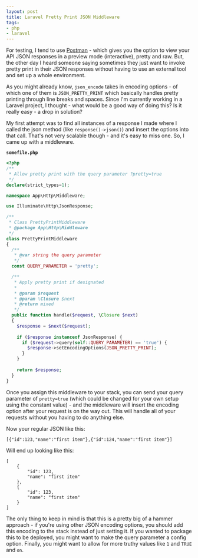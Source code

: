 ```yaml
---
layout: post
title: Laravel Pretty Print JSON Middleware
tags:
- php
- laravel
---
```

For testing, I tend to use [Postman](https://www.getpostman.com/) - which gives you the option to view your API JSON responses in a preview mode (interactive), pretty and raw.  But, the other day I heard someone saying sometimes they just want to invoke pretty print in their JSON responses without having to use an external tool and set up a whole environment.

As you might already know, `json_encode` takes in encoding options - of which one of them is `JSON_PRETTY_PRINT` which basically handles pretty printing through line breaks and spaces.  Since I'm currently working in a Laravel project, I thought - what would be a good way of doing this? Is it really easy - a drop in solution?

My first attempt was to find all instances of a response I made where I called the json method (like `response()->json()`) and insert the options into that call.  That's not very scalable though - and it's easy to miss one.  So, I came up with a middleware.

**`somefile.php`**
```php
<?php
/**
 * Allow pretty print with the query parameter ?pretty=true
 */
declare(strict_types=1);

namespace App\Http\Middleware;

use Illuminate\Http\JsonResponse;

/**
 * Class PrettyPrintMiddleware
 * @package App\Http\Middleware
 */
class PrettyPrintMiddleware
{
  /**
   * @var string the query parameter
   */
  const QUERY_PARAMETER = 'pretty';

  /**
   * Apply pretty print if designated
   * 
   * @param $request
   * @param \Closure $next
   * @return mixed
   */
  public function handle($request, \Closure $next)
  {
    $response = $next($request);
        
    if ($response instanceof JsonResponse) {
      if ($request->query(self::QUERY_PARAMETER) == 'true') {
        $response->setEncodingOptions(JSON_PRETTY_PRINT);
      }
    }
        
    return $response;
  }
}
```

Once you assign this middleware to your stack, you can send your query parameter of `pretty=true` (which could be changed for your own setup using the constant value) - and the middleware will insert the encoding option after your request is on the way out.  This will handle all of your requests without you having to do anything else.

Now your regular JSON like this:
```
[{"id":123,"name":"first item"},{"id":124,"name":"first item"}]
```

Will end up looking like this:
```
[
    {
        "id": 123,
        "name": "first item"
    },
    {
        "id": 123,
        "name": "first item"
    }
]
```

The only thing to keep in mind is that this is a pretty big of a hammer approach - if you're using other JSON encoding options, you should add this encoding to the stack instead of just setting it.  If you wanted to package this to be deployed, you might want to make the query parameter a config option.  Finally, you might want to allow for more truthy values like `1` and `TRUE` and `on`.